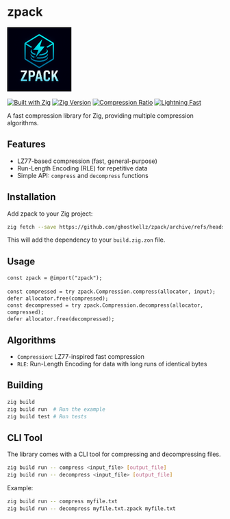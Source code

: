 # zpack

<img src="assets/icons/zpack.png" alt="zpack logo" width="150">

[![Built with Zig](https://img.shields.io/badge/built%20with-Zig-yellow?style=flat&logo=zig)](https://ziglang.org/)
[![Zig Version](https://img.shields.io/badge/zig-0.16.0--dev-orange?style=flat&logo=zig)](https://ziglang.org/)
[![Compression Ratio](https://img.shields.io/badge/compression-high--ratio-brightgreen?style=flat)](https://github.com/ghostkellz/zpack)
[![Lightning Fast](https://img.shields.io/badge/speed-lightning--fast-yellow?style=flat)](https://github.com/ghostkellz/zpack)

A fast compression library for Zig, providing multiple compression algorithms.

## Features

- LZ77-based compression (fast, general-purpose)
- Run-Length Encoding (RLE) for repetitive data
- Simple API: `compress` and `decompress` functions

## Installation

Add zpack to your Zig project:

```bash
zig fetch --save https://github.com/ghostkellz/zpack/archive/refs/heads/main.tar.gz
```

This will add the dependency to your `build.zig.zon` file.

## Usage

```zig
const zpack = @import("zpack");

const compressed = try zpack.Compression.compress(allocator, input);
defer allocator.free(compressed);
const decompressed = try zpack.Compression.decompress(allocator, compressed);
defer allocator.free(decompressed);
```

## Algorithms

- `Compression`: LZ77-inspired fast compression
- `RLE`: Run-Length Encoding for data with long runs of identical bytes

## Building

```bash
zig build
zig build run  # Run the example
zig build test # Run tests
```

## CLI Tool

The library comes with a CLI tool for compressing and decompressing files.

```bash
zig build run -- compress <input_file> [output_file]
zig build run -- decompress <input_file> [output_file]
```

Example:
```bash
zig build run -- compress myfile.txt
zig build run -- decompress myfile.txt.zpack myfile.txt
```
